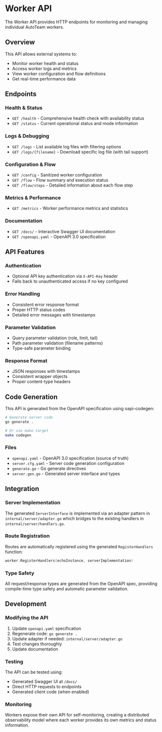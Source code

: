 # Worker API

The Worker API provides HTTP endpoints for monitoring and managing individual AutoTeam workers.

## Overview

This API allows external systems to:
- Monitor worker health and status
- Access worker logs and metrics  
- View worker configuration and flow definitions
- Get real-time performance data

## Endpoints

### Health & Status
- `GET /health` - Comprehensive health check with availability status
- `GET /status` - Current operational status and mode information

### Logs & Debugging  
- `GET /logs` - List available log files with filtering options
- `GET /logs/{filename}` - Download specific log file (with tail support)

### Configuration & Flow
- `GET /config` - Sanitized worker configuration
- `GET /flow` - Flow summary and execution status  
- `GET /flow/steps` - Detailed information about each flow step

### Metrics & Performance
- `GET /metrics` - Worker performance metrics and statistics

### Documentation
- `GET /docs/` - Interactive Swagger UI documentation
- `GET /openapi.yaml` - OpenAPI 3.0 specification

## API Features

### Authentication
- Optional API key authentication via `X-API-Key` header
- Falls back to unauthenticated access if no key configured

### Error Handling
- Consistent error response format
- Proper HTTP status codes
- Detailed error messages with timestamps

### Parameter Validation
- Query parameter validation (role, limit, tail)
- Path parameter validation (filename patterns)
- Type-safe parameter binding

### Response Format
- JSON responses with timestamps
- Consistent wrapper objects
- Proper content-type headers

## Code Generation

This API is generated from the OpenAPI specification using oapi-codegen:

```bash
# Generate server code
go generate .

# Or use make target
make codegen
```

### Files

- `openapi.yaml` - OpenAPI 3.0 specification (source of truth)
- `server.cfg.yaml` - Server code generation configuration
- `generate.go` - Go generate directives  
- `server.gen.go` - Generated server interface and types

## Integration

### Server Implementation
The generated `ServerInterface` is implemented via an adapter pattern in `internal/server/adapter.go` which bridges to the existing handlers in `internal/server/handlers.go`.

### Route Registration
Routes are automatically registered using the generated `RegisterHandlers` function:

```go
worker.RegisterHandlers(echoInstance, serverImplementation)
```

### Type Safety
All request/response types are generated from the OpenAPI spec, providing compile-time type safety and automatic parameter validation.

## Development

### Modifying the API

1. Update `openapi.yaml` specification
2. Regenerate code: `go generate .`  
3. Update adapter if needed: `internal/server/adapter.go`
4. Test changes thoroughly
5. Update documentation

### Testing

The API can be tested using:
- Generated Swagger UI at `/docs/`  
- Direct HTTP requests to endpoints
- Generated client code (when enabled)

### Monitoring

Workers expose their own API for self-monitoring, creating a distributed observability model where each worker provides its own metrics and status information.
